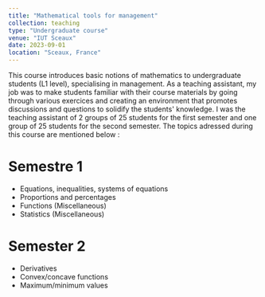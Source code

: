 ```yaml
---
title: "Mathematical tools for management"
collection: teaching
type: "Undergraduate course"
venue: "IUT Sceaux"
date: 2023-09-01
location: "Sceaux, France"
---
```


This course introduces basic notions of mathematics to undergraduate students (L1 level), specialising in management. As a teaching assistant, my job was to make students familiar with their course materials by going through various exercices and creating an environment that promotes discussions and questions to solidify the students' knowledge. I was the teaching assistant of 2 groups of 25 students for the first semester and one group of 25 students for the second semester. The topics adressed during this course are mentioned below :

Semestre 1
======

* Equations, inequalities, systems of equations
* Proportions and percentages
* Functions (Miscellaneous)
* Statistics (Miscellaneous)


Semester 2
======
* Derivatives
* Convex/concave functions
* Maximum/minimum values
